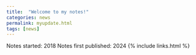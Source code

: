 ```yaml
---
title:  "Welcome to my notes!"
categories: news
permalink: myupdate.html
tags: [news]
---
```



Notes started: 2018
Notes first published: 2024
{% include links.html %}
